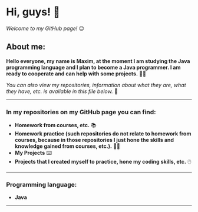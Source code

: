 # Hi, guys! 👋

*Welcome to my GitHub page!* 😉

## About me:
**Hello everyone, my name is Maxim, at the moment I am studying the Java programming language and I plan to become a Java programmer. I am ready to cooperate and can help with some projects.** 👨‍💻

*You can also view my repositories, information about what they are, what they have, etc. is available in this file below.* 🔽
_______________________
### In my repositories on my GitHub page you can find:
+ **Homework from courses, etc.** 📚
+ **Homework practice
(such repositories do not relate to homework from courses, because in those repositories I just hone the skills and knowledge gained from courses, etc.).** 👨‍💻
+ **My Projects** ⌨️
+ **Projects that I created myself to practice, hone my coding skills, etc.** 🖱️
_______________________
### Programming language:
+ **Java**
_______________________
